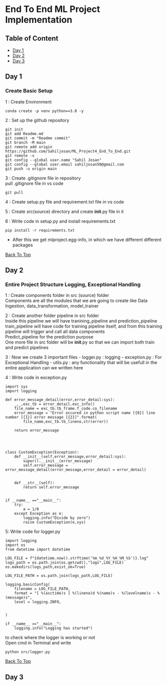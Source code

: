 # End To End ML Project Implementation

## Table of Content
- [Day 1](#day-1)
- [Day 2](#day-2)
- [Day 3](#day-3)


## Day 1
### Create Basic Setup
1 : Create Environment
```
conda create -p venv python==3.8 -y
```
2 : Set up the github repository
```
git init
git add Readme.md
git commit -m "Readme commit"
git branch -M main
git remote add origin https://github.com/Sahiljosan/ML_Project4_End_To_End.git
git remote -v
git config --global user.name "Sahil Josan"
git config --global user.email sahiljosan50@gmail.com
git push -u origin main 
```
3 : Create .gitignore file in repository <br>
pull .gitignore file in vs code 
```
git pull
```
4 : Create setup.py file and requirement.txt file in vs code 

5 : Create src(source) directory and create __init__.py file in it

6 : Write code in setup.py and install requirements.txt
```
pip install -r requirements.txt
```
- After this we get mlproject.egg-info, in which we have different different packages

[Back To Top](#table-of-content)

## Day 2 
### Entire Project Structure Logging, Exceptional Handling
1 : Create components folder in src (source) folder <br>
Components are all the modules that we are going to create like Data Ingestion, data_transformation, model_trainer


2 : Create another folder pipeline in src folder <br>
Inside this pipeline we will have tranining_pipeline and prediction_pipeline <br>
train_pipeline will have code for training pipeline itself, and from this training pipeline will trigger and call all data components <br>
Predict_pipeline for the prediction purpose <br>
One more file in src folder will be __init__.py so that we can import both train and predict pipelines


3 : Now we create 3 important files 
    - logger.py : logging
    - exception.py : For Exceptional Handling
    - utils.py : any functionality that will be usefull in the entire application can we written here 


4 : Write code in exception.py
```
import sys
import logging

def error_message_detail(error,error_detail:sys):
    _,_,exc_tb = error_detail.exc_info()
    file_name = exc_tb.tb_frame.f_code.co_filename
    error_message = "Error occured in python script name [{0}] line number [{1}] error message [{2}]".format(
        file_name,exc_tb.tb_lineno,str(error))

    return error_message

    


class CustomException(Exception):
    def __init__(self,error_message,error_detail:sys):
        super().__init__(error_message)
        self.error_message = error_message_detail(error_message,error_detail = error_detail)

    
    def __str__(self):
        return self.error_message
    

if __name__ =="__main__":
    try:
        a = 1/0
    except Exception as e:
        logging.info("Divide by zero")
        raise CustomException(e,sys)
```

5: Write code for logger.py

```
import logging
import os
from datetime import datetime

LOG_FILE = f"{datetime.now().strftime('%m_%d_%Y_%H_%M_%S')}.log"
logs_path = os.path.join(os.getcwd(),"logs",LOG_FILE)
os.makedirs(logs_path,exist_ok=True)

LOG_FILE_PATH = os.path.join(logs_path,LOG_FILE)

logging.basicConfig(
    filename = LOG_FILE_PATH,
    format = "[ %(asctime)s ] %(lineno)d %(name)s - %(levelname)s - %(message)s",
    level = logging.INFO,


)

if __name__ =="__main__":
    logging.info("Logging has started")
```
to check where the logger is working or not <br>
Open cmd in Terminal and write
```
python src/logger.py
```
[Back To Top](#table-of-content)

## Day 3 